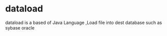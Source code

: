 dataload
========

dataload is a based of Java Language ,Load file into dest database such as sybase oracle 